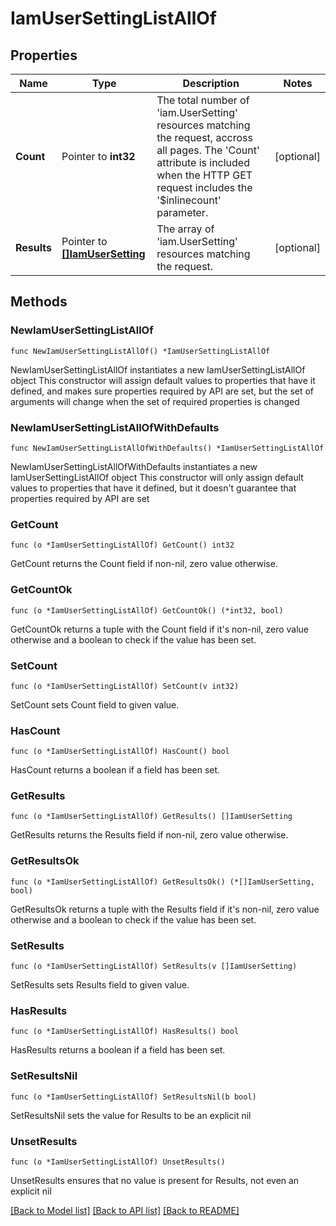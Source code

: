 # IamUserSettingListAllOf

## Properties

Name | Type | Description | Notes
------------ | ------------- | ------------- | -------------
**Count** | Pointer to **int32** | The total number of &#39;iam.UserSetting&#39; resources matching the request, accross all pages. The &#39;Count&#39; attribute is included when the HTTP GET request includes the &#39;$inlinecount&#39; parameter. | [optional] 
**Results** | Pointer to [**[]IamUserSetting**](IamUserSetting.md) | The array of &#39;iam.UserSetting&#39; resources matching the request. | [optional] 

## Methods

### NewIamUserSettingListAllOf

`func NewIamUserSettingListAllOf() *IamUserSettingListAllOf`

NewIamUserSettingListAllOf instantiates a new IamUserSettingListAllOf object
This constructor will assign default values to properties that have it defined,
and makes sure properties required by API are set, but the set of arguments
will change when the set of required properties is changed

### NewIamUserSettingListAllOfWithDefaults

`func NewIamUserSettingListAllOfWithDefaults() *IamUserSettingListAllOf`

NewIamUserSettingListAllOfWithDefaults instantiates a new IamUserSettingListAllOf object
This constructor will only assign default values to properties that have it defined,
but it doesn't guarantee that properties required by API are set

### GetCount

`func (o *IamUserSettingListAllOf) GetCount() int32`

GetCount returns the Count field if non-nil, zero value otherwise.

### GetCountOk

`func (o *IamUserSettingListAllOf) GetCountOk() (*int32, bool)`

GetCountOk returns a tuple with the Count field if it's non-nil, zero value otherwise
and a boolean to check if the value has been set.

### SetCount

`func (o *IamUserSettingListAllOf) SetCount(v int32)`

SetCount sets Count field to given value.

### HasCount

`func (o *IamUserSettingListAllOf) HasCount() bool`

HasCount returns a boolean if a field has been set.

### GetResults

`func (o *IamUserSettingListAllOf) GetResults() []IamUserSetting`

GetResults returns the Results field if non-nil, zero value otherwise.

### GetResultsOk

`func (o *IamUserSettingListAllOf) GetResultsOk() (*[]IamUserSetting, bool)`

GetResultsOk returns a tuple with the Results field if it's non-nil, zero value otherwise
and a boolean to check if the value has been set.

### SetResults

`func (o *IamUserSettingListAllOf) SetResults(v []IamUserSetting)`

SetResults sets Results field to given value.

### HasResults

`func (o *IamUserSettingListAllOf) HasResults() bool`

HasResults returns a boolean if a field has been set.

### SetResultsNil

`func (o *IamUserSettingListAllOf) SetResultsNil(b bool)`

 SetResultsNil sets the value for Results to be an explicit nil

### UnsetResults
`func (o *IamUserSettingListAllOf) UnsetResults()`

UnsetResults ensures that no value is present for Results, not even an explicit nil

[[Back to Model list]](../README.md#documentation-for-models) [[Back to API list]](../README.md#documentation-for-api-endpoints) [[Back to README]](../README.md)


